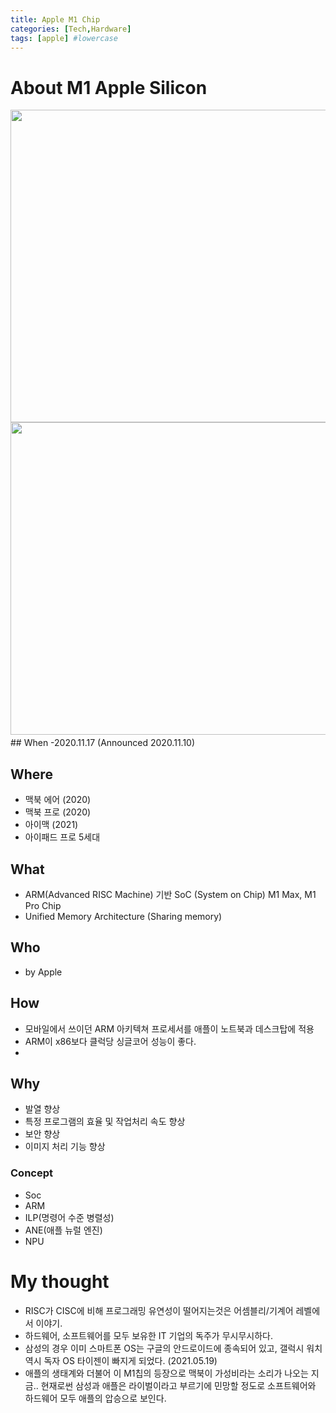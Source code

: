 ```yaml
---
title: Apple M1 Chip
categories: [Tech,Hardware]
tags: [apple] #lowercase    
---
```


# About M1 Apple Silicon


<img src="https://user-images.githubusercontent.com/37606666/147994716-b6ae2dde-8eb6-495a-9bf9-9ff1aca865b7.png" width="800" height="500">

<img src="" width="800" height="500">
　　　　　　　　　　　　　　　　　　　　　　　　　　　　　　　　　　　　　　　　　　　　　　　　
　　　　　　　　　　　　　　　　　　　　　　　　　　　　　　　　　　　　　　　　　　　　　　　
## When
-2020.11.17 (Announced 2020.11.10)

## Where
- 맥북 에어 (2020)
- 맥북 프로 (2020)
- 아이맥 (2021)
- 아이패드 프로 5세대

## What
- ARM(Advanced RISC Machine) 기반 SoC (System on Chip) M1 Max, M1 Pro Chip
- Unified Memory Architecture (Sharing memory)

## Who
- by Apple

## How
- 모바일에서 쓰이던 ARM 아키텍쳐 프로세서를 애플이 노트북과 데스크탑에 적용
- ARM이 x86보다 클럭당 싱글코어 성능이 좋다.
- 

## Why
- 발열 향상 
- 특정 프로그램의 효율 및 작업처리 속도 향상
- 보안 향상
- 이미지 처리 기능 향상

### Concept
- Soc
- ARM
- ILP(명령어 수준 병렬성)
- ANE(애플 뉴럴 엔진)
- NPU


# My thought
- RISC가 CISC에 비해 프로그래밍 유연성이 떨어지는것은 어셈블리/기계어 레벨에서 이야기. 
- 하드웨어, 소프트웨어를 모두 보유한 IT 기업의 독주가 무시무시하다.
- 삼성의 경우 이미 스마트폰 OS는 구글의 안드로이드에 종속되어 있고, 갤럭시 워치 역시 독자 OS 타이젠이 빠지게 되었다. (2021.05.19)
- 애플의 생태계와 더불어 이 M1칩의 등장으로 맥북이 가성비라는 소리가 나오는 지금.. 현재로썬 삼성과 애플은 라이벌이라고 부르기에 민망할 정도로 소프트웨어와 하드웨어 모두 애플의 압승으로 보인다.
